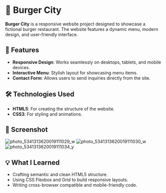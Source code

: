 # 🍔 Burger City  

**Burger City** is a responsive website project designed to showcase a fictional burger restaurant. The website features a dynamic menu, modern design, and user-friendly interface.  

## 🚀 Features  
- **Responsive Design**: Works seamlessly on desktops, tablets, and mobile devices.  
- **Interactive Menu**: Stylish layout for showcasing menu items.  
- **Contact Form**: Allows users to send inquiries directly from the site.  

## 🛠️ Technologies Used  
- **HTML5**: For creating the structure of the website.  
- **CSS3**: For styling and animations.  

## 📸 Screenshot  
![photo_5341313620019111029_w](https://github.com/user-attachments/assets/c0e81d85-3c8a-47f7-8a98-3dda18c4b764)
![photo_5341313620019111030_w](https://github.com/user-attachments/assets/446402ce-3de3-4503-b44e-24a330f00497)
![photo_5341313620019111034_y](https://github.com/user-attachments/assets/a2112961-028b-43d7-bcf5-c65af825f95c)


## 💡 What I Learned  
- Crafting semantic and clean HTML5 structure.  
- Using CSS Flexbox and Grid to build responsive layouts.  
- Writing cross-browser compatible and mobile-friendly code.  
